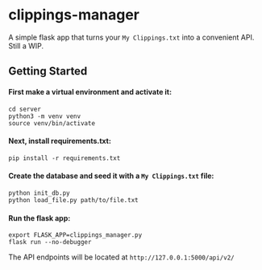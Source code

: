 # clippings-manager

A simple flask app that turns your `My Clippings.txt` into a convenient API. Still a WIP.

## Getting Started

#### First make a virtual environment and activate it:

```
cd server
python3 -m venv venv
source venv/bin/activate
```

#### Next, install requirements.txt:

```
pip install -r requirements.txt
```

#### Create the database and seed it with a `My Clippings.txt` file:

```
python init_db.py
python load_file.py path/to/file.txt
```

#### Run the flask app:

```
export FLASK_APP=clippings_manager.py
flask run --no-debugger
```

The API endpoints will be located at `http://127.0.0.1:5000/api/v2/`
